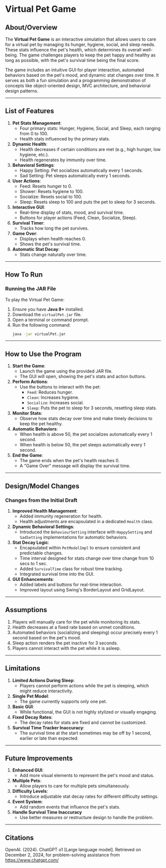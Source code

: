 # Virtual Pet Game

## About/Overview
The **Virtual Pet Game** is an interactive simulation that allows users to care for a virtual pet by managing its hunger, hygiene, social, and sleep needs. These stats influence the pet's health, which determines its overall well-being. The game challenges players to keep the pet happy and healthy as long as possible, with the pet's survival time being the final score.

The game includes an intuitive GUI for player interaction, automated behaviors based on the pet's mood, and dynamic stat changes over time. It serves as both a fun simulation and a programming demonstration of concepts like object-oriented design, MVC architecture, and behavioral design patterns.

---

## List of Features
1. **Pet Stats Management**:
   - Four primary stats: Hunger, Hygiene, Social, and Sleep, each ranging from 0 to 100.
   - Health stats influenced by the primary stats.
2. **Dynamic Health**:
   - Health decreases if certain conditions are met (e.g., high hunger, low hygiene, etc.).
   - Health regenerates by immunity over time.
3. **Behavioral Settings**:
   - Happy Setting: Pet socializes automatically every 1 seconds.
   - Sad Setting: Pet sleeps automatically every 1 seconds.
4. **User Actions**:
   - Feed: Resets hunger to 0.
   - Shower: Resets hygiene to 100.
   - Socialize: Resets social to 100.
   - Sleep: Resets sleep to 100 and puts the pet to sleep for 3 seconds.
5. **Interactive GUI**:
   - Real-time display of stats, mood, and survival time.
   - Buttons for player actions (Feed, Clean, Socialize, Sleep).
6. **Survival Timer**:
   - Tracks how long the pet survives.
7. **Game Over**:
   - Displays when health reaches 0.
   - Shows the pet's survival time.
8. **Automatic Stat Decay**:
   - Stats change naturally over time.

---

## How To Run
### Running the JAR File
To play the Virtual Pet Game:
1. Ensure you have **Java 8+** installed.
2. Download the `virtualPet.jar` file.
3. Open a terminal or command prompt.
4. Run the following command:
   ```sh
   java -jar virtualPet.jar
   ```
---

## How to Use the Program
1. **Start the Game**:
   - Launch the game using the provided JAR file.
   - The GUI will open, showing the pet's stats and action buttons.
2. **Perform Actions**:
   - Use the buttons to interact with the pet:
     - `Feed`: Reduces hunger.
     - `Clean`: Increases hygiene.
     - `Socialize`: Increases social.
     - `Sleep`: Puts the pet to sleep for 3 seconds, resetting sleep stats.
3. **Monitor Stats**:
   - Observe how stats decay over time and make timely decisions to keep the pet healthy.
4. **Automatic Behaviors**:
   - When health is above 50, the pet socializes automatically every 1 second.
   - When health is below 50, the pet sleeps automatically every 1 second.
5. **End the Game**:
   - The game ends when the pet's health reaches 0.
   - A "Game Over" message will display the survival time.

---

## Design/Model Changes
### Changes from the Initial Draft
1. **Improved Health Management**:
   - Added immunity regeneration for health.
   - Health adjustments are encapsulated in a dedicated `Health` class.
2. **Dynamic Behavioral Settings**:
   - Introduced the `BehaviourSetting` interface with `HappySetting` and `SadSetting` implementations for automatic behaviors.
3. **Stat Decay Logic**:
   - Encapsulated within `PetModelImpl` to ensure consistent and predictable changes.
   - Time interval designed for stats change over time change from 10 secs to 1 sec.
   - Added `SurvivalTime` class for robust time tracking.
   - Integrated survival time into the GUI.
5. **GUI Enhancements**:
   - Added labels and buttons for real-time interaction.
   - Improved layout using Swing's BorderLayout and GridLayout.

---

## Assumptions
1. Players will manually care for the pet while monitoring its stats.
2. Health decreases at a fixed rate based on unmet conditions.
3. Automated behaviors (socializing and sleeping) occur precisely every 1 second based on the pet's mood.
4. Sleep action renders the pet inactive for 3 seconds.
5. Players cannot interact with the pet while it is asleep.

---

## Limitations
1. **Limited Actions During Sleep**:
   - Players cannot perform actions while the pet is sleeping, which might reduce interactivity.
2. **Single Pet Model**:
   - The game currently supports only one pet.
3. **Basic GUI**:
   - While functional, the GUI is not highly stylized or visually engaging.
4. **Fixed Decay Rates**:
   - The decay rates for stats are fixed and cannot be customized.
5. **Survival Time Tracker Inaccuracy**:
   - The survival time at the start sometimes may be off by 1 second, earlier or late than expected.

---
## Future Improvements
1. **Enhanced GUI**:
   - Add more visual elements to represent the pet's mood and status.
2. **Multiple Pets**:
   - Allow players to care for multiple pets simultaneously.
3. **Difficulty Levels**:
   - Introduce adjustable stat decay rates for different difficulty settings.
4. **Event System**:
   - Add random events that influence the pet's stats.
5. **Handle Survival Time Inaccuracy**
   - Use better measures or restructure design to handle the problem.

---
## Citations
OpenAI. (2024). ChatGPT o1 [Large language model]. Retrieved on December 2, 2024, for problem-solving assistance from https://www.chatgpt.com/
